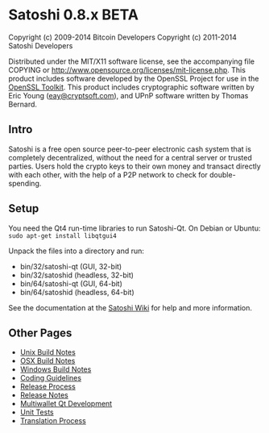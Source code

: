 Satoshi 0.8.x BETA
====================

Copyright (c) 2009-2014 Bitcoin Developers
Copyright (c) 2011-2014 Satoshi Developers

Distributed under the MIT/X11 software license, see the accompanying
file COPYING or http://www.opensource.org/licenses/mit-license.php.
This product includes software developed by the OpenSSL Project for use in the [OpenSSL Toolkit](http://www.openssl.org/). This product includes
cryptographic software written by Eric Young ([eay@cryptsoft.com](mailto:eay@cryptsoft.com)), and UPnP software written by Thomas Bernard.


Intro
---------------------
Satoshi is a free open source peer-to-peer electronic cash system that is
completely decentralized, without the need for a central server or trusted
parties.  Users hold the crypto keys to their own money and transact directly
with each other, with the help of a P2P network to check for double-spending.


Setup
---------------------
You need the Qt4 run-time libraries to run Satoshi-Qt. On Debian or Ubuntu:
	`sudo apt-get install libqtgui4`

Unpack the files into a directory and run:

- bin/32/satoshi-qt (GUI, 32-bit)
- bin/32/satoshid (headless, 32-bit)
- bin/64/satoshi-qt (GUI, 64-bit)
- bin/64/satoshid (headless, 64-bit)

See the documentation at the [Satoshi Wiki](http://satoshi.info)
for help and more information.


Other Pages
---------------------
- [Unix Build Notes](build-unix.md)
- [OSX Build Notes](build-osx.md)
- [Windows Build Notes](build-msw.md)
- [Coding Guidelines](coding.md)
- [Release Process](release-process.md)
- [Release Notes](release-notes.md)
- [Multiwallet Qt Development](multiwallet-qt.md)
- [Unit Tests](unit-tests.md)
- [Translation Process](translation_process.md)
